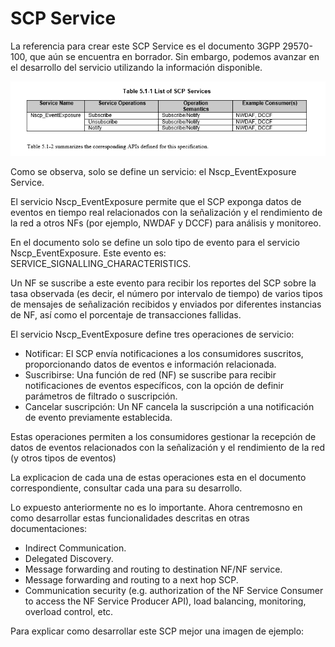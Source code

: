 # SCP Service

La referencia para crear este SCP Service es el documento 3GPP 29570-100, que aún se encuentra en borrador. Sin embargo, podemos avanzar en el desarrollo del servicio utilizando la información disponible.

![alt text](imgs/{1BCCDCBF-AC77-4B6D-BBA1-D89BBB6B6015}.png)

Como se observa, solo se define un servicio: el Nscp_EventExposure Service.

El servicio Nscp_EventExposure permite que el SCP exponga datos de eventos en tiempo real relacionados con la señalización y el rendimiento de la red a otros NFs (por ejemplo, NWDAF y DCCF) para análisis y monitoreo.

En el documento solo se define un solo tipo de evento para el servicio Nscp_EventExposure. Este evento es: SERVICE_SIGNALLING_CHARACTERISTICS.

Un NF se suscribe a este evento para recibir los reportes del SCP sobre la tasa observada (es decir, el número por intervalo de tiempo) de varios tipos de mensajes de señalización recibidos y enviados por diferentes instancias de NF, así como el porcentaje de transacciones fallidas.

El servicio Nscp_EventExposure define tres operaciones de servicio:

- Notificar: El SCP envía notificaciones a los consumidores suscritos, proporcionando datos de eventos e información relacionada.
- Suscribirse: Una función de red (NF) se suscribe para recibir notificaciones de eventos específicos, con la opción de definir parámetros de filtrado o suscripción.
- Cancelar suscripción: Un NF cancela la suscripción a una notificación de evento previamente establecida.

Estas operaciones permiten a los consumidores gestionar la recepción de datos de eventos relacionados con la señalización y el rendimiento de la red (y otros tipos de eventos)

La explicacion de cada una de estas operaciones esta en el documento correspondiente, consultar cada una para su desarrollo.

Lo expuesto anteriormente no es lo importante. Ahora centremosno en como desarrollar estas funcionalidades descritas en otras documentaciones:

- Indirect Communication.
- Delegated Discovery.
- Message forwarding and routing to destination NF/NF service.
- Message forwarding and routing to a next hop SCP.
- Communication security (e.g. authorization of the NF Service Consumer to access the NF Service Producer API), load balancing, monitoring, overload control, etc.

Para explicar como desarrollar este SCP mejor una imagen de ejemplo:

